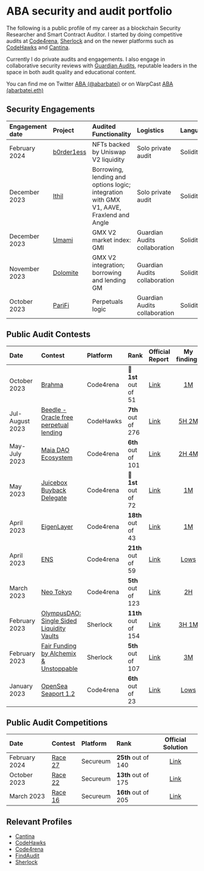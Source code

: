 # ABA security and audit portfolio

The following is a public profile of my career as a blockchain Security Researcher and Smart Contract Auditor. I started by doing competitive audits at [Code4rena](https://code4rena.com/), [Sherlock](https://www.sherlock.xyz/) and on the newer platforms such as [CodeHawks](https://www.codehawks.com/) and [Cantina](https://cantina.xyz/).

Currently I do private audits and engagements. I also engage in collaborative security reviews with  [Guardian Audits](https://twitter.com/GuardianAudits), reputable leaders in the space in both audit quality and educational content.

You can find me on Twitter [ABA (@abarbatei)](https://twitter.com/abarbatei) or on WarpCast [ABA (abarbatei.eth)](https://warpcast.com/abarbatei.eth)


## Security Engagements

| Engagement date | Project | Audited Functionality | Logistics | Language | Report |
|:-|:-|:-|:-|:-|:-:|
| February 2024 | [b0rder1ess](https://borderless.art/) | NFTs backed by Uniswap V2 liquidity | Solo private audit | Solidity | [b0rder1ess-Native_Assurance_Protocol_Audit_Report-v1.1.pdf](https://github.com/abarbatei/audits/tree/main/reports/solo-audits/b0rder1ess-Native_Assurance_Protocol_Audit_Report-v1.1.pdf) |
| December 2023 | [Ithil](https://ithil.fi/) | Borrowing, lending and options logic; integration with GMX V1, AAVE, Fraxlend and Angle | Solo private audit | Solidity | [Ithil-v2-Security-Review-v105.pdf](https://github.com/abarbatei/audits/tree/main/reports/solo-audits/Ithil-v2-Security-Review-v105.pdf) |
| December 2023 | [Umami](https://umami.finance/) | GMX V2 market index: GMI | Guardian Audits collaboration | Solidity | [2024-01-10_Umami.pdf](https://github.com/GuardianAudits/Audits/blob/main/Umami/2024-01-10_Umami.pdf) |
| November 2023 | [Dolomite](https://dolomite.io/) | GMX V2 integration; borrowing and lending GM | Guardian Audits collaboration | Solidity | [2023-01-11_Dolomite.pdf](https://github.com/GuardianAudits/Audits/blob/main/Dolomite/2023-01-11_Dolomite.pdf) |
| October 2023 | [PariFi](https://parifi.org/) | Perpetuals logic | Guardian Audits collaboration | Solidity | [11-15-2023_PariFi.pdf](https://github.com/GuardianAudits/Audits/blob/main/PariFi/11-15-2023_PariFi.pdf) |



## Public Audit Contests

| Date | Contest | Platform  | Rank | Official Report | My findings |
|:-|:-|:-|:-|:-|:-:|
| October 2023 | [Brahma](https://code4rena.com/contests/2023-10-brahma) |  Code4rena | 🥇 **1st** out of 51 | [Link](https://code4rena.com/reports/2023-10-brahma) | [1M](https://code4rena.com/reports/2023-10-brahma#m-03-protocol-is-not-eip712-compliant-incorrect-typehash-for-validation-and-transaction-structures) |
| Jul-August 2023 | [Beedle - Oracle free perpetual lending](https://www.codehawks.com/contests/clkbo1fa20009jr08nyyf9wbx) |  CodeHawks | **7th** out of 276 | [Link](https://www.codehawks.com/report/clkbo1fa20009jr08nyyf9wbx) | [5H 2M](https://github.com/abarbatei/audits/tree/main/reports/contests/2023-07-beedle.md) |
| May-July 2023 | [Maia DAO Ecosystem](https://code4rena.com/contests/2023-05-maia-dao-ecosystem#top) |  Code4rena | **6th** out of 101 | [Link](https://code4rena.com/reports/2023-05-maia) | [2H 4M](https://github.com/abarbatei/audits/tree/main/reports/contests/2023-05-maia-dao-ecosystem.md) |
| May 2023 | [Juicebox Buyback Delegate](https://code4rena.com/contests/2023-05-juicebox-buyback-delegate#top) | Code4rena | 🥇 **1st** out of 72 | [Link](https://code4rena.com/reports/2023-05-juicebox) | [1M](https://github.com/abarbatei/audits/tree/main/reports/contests/2023-05-juicebox.md) |
| April 2023 | [EigenLayer](https://code4rena.com/contests/2023-04-eigenlayer-contest#top) | Code4rena | **18th** out of 43 | [Link](https://code4rena.com/reports/2023-04-eigenlayer) | [1M](https://github.com/abarbatei/audits/tree/main/reports/contests/2023-04-eigenlayer.md) |
| April 2023 | [ENS](https://code4rena.com/contests/2023-04-ens-contest#top) | Code4rena | **21th** out of 59 | [Link](https://code4rena.com/reports/2023-04-ens) | [Lows](https://github.com/abarbatei/audits/tree/main/reports/contests/2023-04-ens.md) |
| March 2023 | [Neo Tokyo](https://code4rena.com/contests/2023-03-neo-tokyo-contest) | Code4rena | **5th** out of 123 | [Link](https://code4rena.com/reports/2023-03-neotokyo) | [2H](https://github.com/abarbatei/audits/tree/main/reports/contests/2023-03-neo-tokyo-contest.md) |
| February 2023 | [OlympusDAO: Single Sided Liquidity Vaults](https://app.sherlock.xyz/audits/contests/50) | Sherlock | **11th** out of 154 | [Link](https://github.com/sherlock-audit/2023-02-olympus-judging/blob/main/Audit_Report.pdf) | [3H 1M](https://github.com/abarbatei/audits/tree/main/reports/contests/2023-02-olympus.md) |
| February 2023 | [Fair Funding by Alchemix & Unstoppable](https://app.sherlock.xyz/audits/contests/42) | Sherlock | **5th** out of 107 | [Link](https://github.com/sherlock-audit/2023-02-fair-funding-judging/blob/main/Audit_Report.pdf) | [3M](https://github.com/abarbatei/audits/tree/main/reports/contests/2023-02-fair-funding.md) |
| January 2023 | [OpenSea Seaport 1.2](https://code4rena.com/contests/2023-01-opensea-seaport-12-contest) |  Code4rena | **6th** out of 23 | [Link](https://code4rena.com/reports/2023-01-opensea) | [Lows](https://github.com/abarbatei/audits/tree/main/reports/contests/2023-01-opensea-seaport-12.md) |


## Public Audit Competitions  

| Date | Contest |  Platform  | Rank | Official Solution |
|:-|:-|:-|:-|:-:|
| February 2024 | [Race 27](https://ventral.digital/posts/2024/3/4/race-27-of-the-secureum-bootcamp-epoch-infinity/) | Secureum | **25th** out of 140 | [Link](https://ventral.digital/posts/2024/3/4/race-27-of-the-secureum-bootcamp-epoch-infinity/) |
| October 2023 | [Race 22](https://ventral.digital/posts/2023/10/3/race-22-of-the-secureum-bootcamp-epoch-infinity) | Secureum | **13th** out of 175 | [Link](https://ventral.digital/posts/2023/10/3/race-22-of-the-secureum-bootcamp-epoch-infinity) |
| March 2023 | [Race 16](https://ventral.digital/posts/2023/4/1/race-16-of-the-secureum-bootcamp-epoch-infinity) | Secureum | **16th** out of 205 | [Link](https://ventral.digital/posts/2023/4/1/race-16-of-the-secureum-bootcamp-epoch-infinity) |


## Relevant Profiles
- [Cantina](https://cantina.xyz/u/abarbatei)
- [CodeHawks](https://www.codehawks.com/profile/clk43rqfo0008mg084q0ema3g)
- [Code4rena](https://code4rena.com/@ABA)
- [FindAudit](https://app.findaudit.xyz/p/abarbatei)
- [Sherlock](https://audits.sherlock.xyz/watson/ABA)
